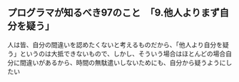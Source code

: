 ## プログラマが知るべき97のこと　「9.他人よりまず自分を疑う」
人は皆、自分の間違いを認めたくないと考えるものだから、「他人より自分を疑う」というのは大抵できないもので、しかし、そういう場合はほとんどの場合自分に間違いがあるから、時間の無駄遣いしないためにも、自分から疑うようにしたい
